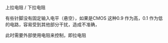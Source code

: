 上拉电阻 / 下拉电阻  

有些针脚没有固定输入电平（悬空），如果是CMOS 这种0.9 作为高，0.1 作为低的电路，容易受到其他部分干扰，造成不准确，

此时需要外部使用电阻来控制，即拉电阻  





